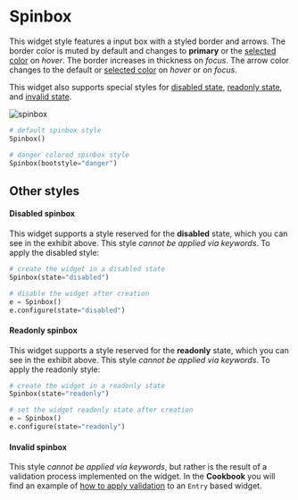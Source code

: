 # Spinbox

This widget style features a input box with a styled border and arrows. The 
border color is muted by default and changes to **primary** or the 
[selected color](index.md#colors) on _hover_. The border increases in thickness on 
_focus_. The arrow color changes to the default or [selected color](index.md#colors) 
on _hover_ or on _focus_.

This widget also supports special styles for [disabled state](#disabled-spinbox), 
[readonly state](#readonly-spinbox), and [invalid state](#invalid-spinbox).

![spinbox](../assets/widget-styles/spinbox.gif)

```python
# default spinbox style
Spinbox()

# danger colored spinbox style
Spinbox(bootstyle="danger")
```

## Other styles

#### Disabled spinbox

This widget supports a style reserved for the **disabled** state, which you 
can see in the exhibit above. This style _cannot be applied via keywords_. To 
apply the disabled style:

```python
# create the widget in a disabled state
Spinbox(state="disabled")

# disable the widget after creation
e = Spinbox()
e.configure(state="disabled")
```

#### Readonly spinbox

This widget supports a style reserved for the **readonly** state, which you 
can see in the exhibit above. This style _cannot be applied via keywords_.  To 
apply the readonly style:

```python
# create the widget in a readonly state
Spinbox(state="readonly")

# set the widget readonly state after creation
e = Spinbox()
e.configure(state="readonly")
```

#### Invalid spinbox

This style _cannot be applied via keywords_, but rather is the result of a 
validation process implemented on the widget. In the **Cookbook** you will find 
an example of [how to apply validation](../cookbook/validate-user-input.md) to an 
`Entry` based widget.
